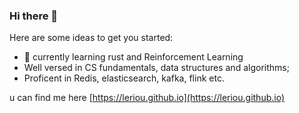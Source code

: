 ### Hi there 👋

Here are some ideas to get you started:

- 🌱 currently learning rust and Reinforcement Learning
- Well versed in CS fundamentals, data structures and algorithms;
- Proficent in Redis, elasticsearch, kafka, flink etc.


u can find me here [https://leriou.github.io](https://leriou.github.io)
